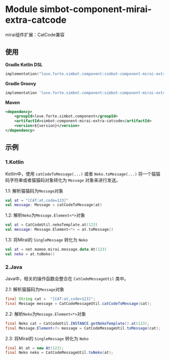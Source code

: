 # Module simbot-component-mirai-extra-catcode

mirai组件扩展：CatCode兼容

## 使用

**Gradle Kotlin DSL**
```kotlin
implementation("love.forte.simbot.component:simbot-component-mirai-extra-catcode:$version")
```

**Gradle Groovy**
```gradle
implementation 'love.forte.simbot.component:simbot-component-mirai-extra-catcode:$version'
```

**Maven**
```xml
<dependency>
    <groupId>love.forte.simbot.component</groupId>
    <artifactId>simbot-component-mirai-extra-catcode</artifactId>
    <version>${version}</version>
</dependency>
```



## 示例
### 1.Kotlin

Kotlin中，使用 `catCodeToMessage(...)` 或者 `Neko.toMessage(...)`
将一个猫猫码字符串或者猫猫码对象转化为 `Message` 对象来进行发送。

1.1: 解析猫猫码为`Message`对象
```kotlin
val at = "[CAT:at,code=123]"
val message: Message = catCodeToMessage(at)
```

1.2: 解析`Neko`为`Message.Element<*>`对象
```kotlin
val at = CatCodeUtil.nekoTemplate.at(123)
val message: Message.Element<*> = at.toMessage()
```

1.3: 将Mirai的 `SingleMessage` 转化为 `Neko`
```kotlin
val at = net.mamoe.mirai.message.data.At(123)
val neko = at.toNeko()
```

### 2.Java
Java中，相关的操作函数会整合在 `CatCodeMessageUtil` 类中。

2.1: 解析猫猫码为`Message`对象
```java 
final String cat =  "[CAT:at,code=123]";
final Message message = CatCodeMessageUtil.catCodeToMessage(cat);
```

2.2: 解析`Neko`为`Message.Element<*>`对象
```java 
final Neko cat = CatCodeUtil.INSTANCE.getNekoTemplate().at(123);
final Message.Element<?> message = CatCodeMessageUtil.toMessage(cat);
```

2.3: 将Mirai的 `SingleMessage` 转化为 `Neko`
```java 
final At at = new At(123);
final Neko neko = CatCodeMessageUtil.toNeko(at);
```
